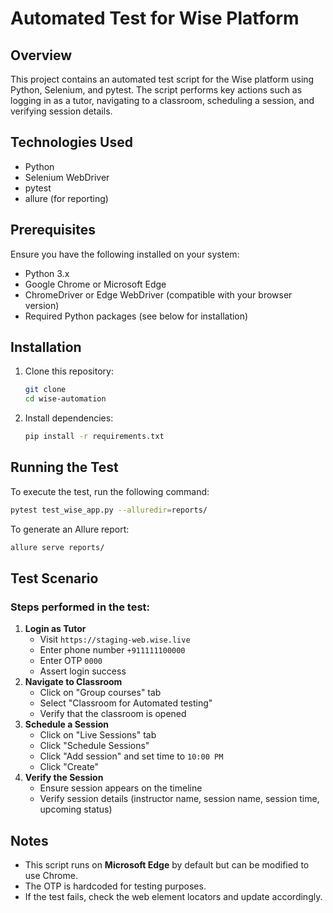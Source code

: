 # Automated Test for Wise Platform

## Overview
This project contains an automated test script for the Wise platform using Python, Selenium, and pytest. The script performs key actions such as logging in as a tutor, navigating to a classroom, scheduling a session, and verifying session details.

## Technologies Used
- Python
- Selenium WebDriver
- pytest
- allure (for reporting)

## Prerequisites
Ensure you have the following installed on your system:
- Python 3.x
- Google Chrome or Microsoft Edge
- ChromeDriver or Edge WebDriver (compatible with your browser version)
- Required Python packages (see below for installation)

## Installation
1. Clone this repository:
   ```sh
   git clone 
   cd wise-automation
   ```
2. Install dependencies:
   ```sh
   pip install -r requirements.txt
   ```

## Running the Test
To execute the test, run the following command:
```sh
pytest test_wise_app.py --alluredir=reports/
```

To generate an Allure report:
```sh
allure serve reports/
```

## Test Scenario
### Steps performed in the test:
1. **Login as Tutor**
   - Visit `https://staging-web.wise.live`
   - Enter phone number `+911111100000`
   - Enter OTP `0000`
   - Assert login success
2. **Navigate to Classroom**
   - Click on "Group courses" tab
   - Select "Classroom for Automated testing"
   - Verify that the classroom is opened
3. **Schedule a Session**
   - Click on "Live Sessions" tab
   - Click "Schedule Sessions"
   - Click "Add session" and set time to `10:00 PM`
   - Click "Create"
4. **Verify the Session**
   - Ensure session appears on the timeline
   - Verify session details (instructor name, session name, session time, upcoming status)

## Notes
- This script runs on **Microsoft Edge** by default but can be modified to use Chrome.
- The OTP is hardcoded for testing purposes.
- If the test fails, check the web element locators and update accordingly.


